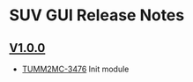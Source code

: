 # SUV GUI Release Notes

## [V1.0.0](https://kazan.priv.atos.fr/share/data/m2m-core/m2m-suv-gui/1.0.0)

- [TUMM2MC-3476](https://jira.itsm.atosworldline.com/browse/TUMM2MC-3476) Init module